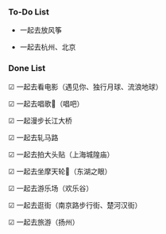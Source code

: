### To-Do List

* 一起去放风筝

* 一起去杭州、北京

### Done List

&#9745; 一起去看电影（遇见你、独行月球、流浪地球）

&#9745; 一起去唱歌🎤（唱吧）

&#9745; 一起漫步长江大桥

&#9745; 一起去轧马路

&#9745; 一起去拍大头贴（上海城隍庙）

&#9745; 一起去坐摩天轮🎡（东湖之眼）

&#9745; 一起去游乐场（欢乐谷）

&#9745; 一起去逛街（南京路步行街、楚河汉街）

&#9745; 一起去旅游（扬州）

